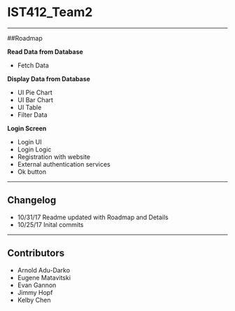 # IST412_Team2  
----
##Roadmap  

**Read Data from Database** 

* Fetch Data

**Display Data from Database**  

* UI Pie Chart 
* UI Bar Chart
* UI Table
* Filter Data  

**Login Screen**  

* Login UI
* Login Logic
* Registration with website
* External authentication services
* Ok button

----
## Changelog
* 10/31/17 Readme updated with Roadmap and Details
* 10/25/17 Inital commits

----
## Contributors
* Arnold Adu-Darko
* Eugene Matavitski
* Evan Gannon
* Jimmy Hopf
* Kelby Chen
